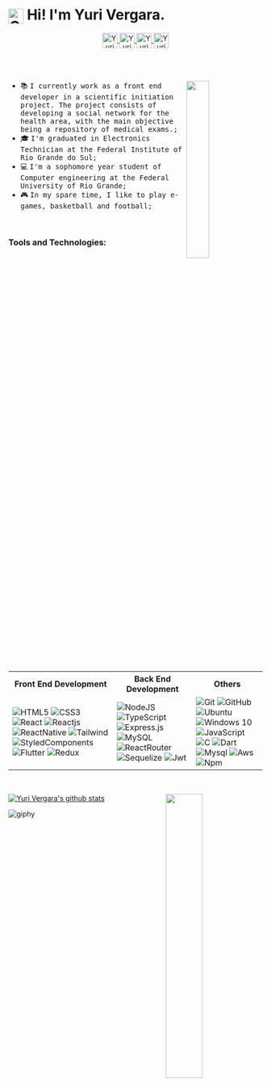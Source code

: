 # <img align="center" alt="GIF" src="./assets/hi.gif" width="30" height="30" /> Hi! I'm Yuri Vergara.

<center>
  <a href="mailto:yuridemlvergara@gmail.com">
    <img align="center" alt="Yuri Mail" height="30px" src="https://img.shields.io/badge/Gmail-EA4335?style=for-the-badge&logo=Gmail&logoColor=white" />
  </a>
  <a href="https://www.linkedin.com/in/yuri-vergara-3752a2237/">
    <img align="center" alt="Yuri Linkdein" height="30px" src="https://img.shields.io/badge/Linkedin-0A66C2?style=for-the-badge&logo=Linkedin&logoColor=white" />
  </a>
  <a href="https://www.instagram.com/yuurivergara/">
    <img align="center" alt="Yuri Instagram" height="30px" src="https://img.shields.io/badge/Instagram-E4405F?style=for-the-badge&logo=instagram&logoColor=white" />
  </a>
  <a href="https://discordapp.com/users/300492395487952897">
    <img align="center" alt="Yuri Discord" height="30px" src="https://img.shields.io/badge/Discord-7289da?style=for-the-badge&logo=Discord&logoColor=white" />
  </a>
</center>

<br/>
<br/>
<br/>

<div>
  <img align="right" src="./assets/giphy.gif" width="30%"/>

  - 📚 <samp> I currently work as a front end developer in a scientific initiation project. The project consists of developing a social network for the health area, with the main objective being a repository of medical exams.;
  - 🎓 <samp> I'm graduated in Electronics Technician at the Federal Institute of Rio Grande do Sul;
  - 💻 <samp> I'm a sophomore year student of Computer engineering at the Federal University of Rio Grande;
  - 🎮 <samp> In my spare time, I like to play e-games, basketball and football;
</div>

<br/>

### Tools and Technologies:

<table style="width:100%">
  <tr>
    <th>Front End Development</th>
    <th>Back End Development</th>
    <th>Others</th>
  </tr>
  <tr>
    <td>
      <img alt="HTML5" src="https://img.shields.io/badge/html5-%23E34F26.svg?&style=for-the-badge&logo=html5&logoColor=white"/>
      <img alt="CSS3" src="https://img.shields.io/badge/css3-%231572B6.svg?&style=for-the-badge&logo=css3&logoColor=white"/>
      <img alt="React" src="https://img.shields.io/badge/react-%2320232a.svg?&style=for-the-badge&logo=react&logoColor=%2361DAFB"/>
      <img alt="Reactjs" src="https://img.shields.io/badge/reactjs-%2320232a.svg?&style=for-the-badge&logo=react&logoColor=%2361DAFB"/>
      <img alt="ReactNative" src="https://img.shields.io/badge/React_Native-20232A?style=for-the-badge&logo=react&logoColor=61DAFB"/>
      <img alt="Tailwind" src="https://img.shields.io/badge/Tailwind_CSS-38B2AC?style=for-the-badge&logo=tailwind-css&logoColor=white"/>
      <img alt="StyledComponents" src="https://img.shields.io/badge/styled--components-DB7093?style=for-the-badge&logo=styled-components&logoColor=white"/>
      <img alt="Flutter" src="https://img.shields.io/badge/Flutter-02569B?style=for-the-badge&logo=flutter&logoColor=white"/>
      <img alt="Redux" src="https://img.shields.io/badge/Redux-593D88?style=for-the-badge&logo=redux&logoColor=white"/>
    </td>
    <td>
      <img alt="NodeJS" src="https://img.shields.io/badge/Node.js-43853D?style=for-the-badge&logo=node.js&logoColor=white"/>
      <img alt="TypeScript" src="https://img.shields.io/badge/typescript-%23007ACC.svg?&style=for-the-badge&logo=typescript&logoColor=white"/>
      <img alt="Express.js" src="https://img.shields.io/badge/express.js-%23404d59.svg?&style=for-the-badge&logo=node.js&logoColor=white"/>
      <img alt="MySQL" src="https://img.shields.io/badge/mysql-%2300f.svg?&style=for-the-badge&logo=mysql&logoColor=white"/>
      <img alt="ReactRouter" src="https://img.shields.io/badge/React_Router-CA4245?style=for-the-badge&logo=react-router&logoColor=white"/>
      <img alt="Sequelize" src="https://img.shields.io/badge/sequelize-323330?style=for-the-badge&logo=sequelize&logoColor=blue"/>
      <img alt="Jwt" src="https://img.shields.io/badge/json%20web%20tokens-323330?style=for-the-badge&logo=json-web-tokens&logoColor=pink"/>
    </td>
    <td>
      <img alt="Git" src="https://img.shields.io/badge/git-%23F05033.svg?&style=for-the-badge&logo=git&logoColor=white"/>
      <img alt="GitHub" src="https://img.shields.io/badge/github-%23121011.svg?&style=for-the-badge&logo=github&logoColor=white"/>
      <img alt="Ubuntu" src="https://img.shields.io/badge/Ubuntu-E95420?style=for-the-badge&logo=ubuntu&logoColor=white" />
      <img alt="Windows 10" src="https://img.shields.io/badge/Windows-0078D6?style=for-the-badge&logo=windows&logoColor=white" />
      <img alt="JavaScript" src="https://img.shields.io/badge/JavaScript-F7DF1E?style=for-the-badge&logo=JavaScript&logoColor=white"/>
      <img alt="C" src="https://img.shields.io/badge/c-%2300599C.svg?&style=for-the-badge&logo=c&logoColor=white"/>
      <img alt="Dart" src="https://img.shields.io/badge/Dart-0175C2?style=for-the-badge&logo=dart&logoColor=white" />
      <img alt="Mysql" src="https://img.shields.io/badge/MySQL-00000F?style=for-the-badge&logo=mysql&logoColor=white" />
      <img alt="Aws" src="https://img.shields.io/badge/Amazon_AWS-232F3E?style=for-the-badge&logo=amazon-aws&logoColor=white" />
      <img alt="Npm" src="https://img.shields.io/badge/npm-CB3837?style=for-the-badge&logo=npm&logoColor=white" />
    </td>
  </tr>
</table>
<br/>

[![Yuri Vergara's github stats](https://github-readme-stats.vercel.app/api?username=yuurivergara&show_icons=true&theme=tokyonight)](https://github.com/yuurivergara/github-readme-stats)
<img align="right" src="./assets/thats.gif" width="38%"/>
  
![giphy](https://user-images.githubusercontent.com/103228396/170877321-72a64008-5e55-455f-9021-f412c595ac27.gif)

